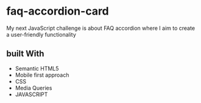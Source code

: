 # faq-accordion-card

My next JavaScript challenge is about FAQ accordion where I aim to create a user-friendly functionality


## built With
- Semantic HTML5
- Mobile first approach
- CSS
- Media Queries
- JAVASCRIPT
